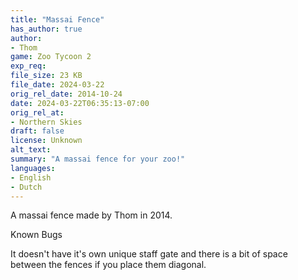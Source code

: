 ```yaml
---
title: "Massai Fence"
has_author: true
author: 
- Thom
game: Zoo Tycoon 2
exp_req: 
file_size: 23 KB
file_date: 2024-03-22
orig_rel_date: 2014-10-24
date: 2024-03-22T06:35:13-07:00
orig_rel_at: 
- Northern Skies
draft: false
license: Unknown
alt_text: 
summary: "A massai fence for your zoo!"
languages:
- English
- Dutch
---
```


A massai fence made by Thom in 2014.


Known Bugs


It doesn't have it's own unique staff gate and there is a bit of space between the fences if you place them diagonal.